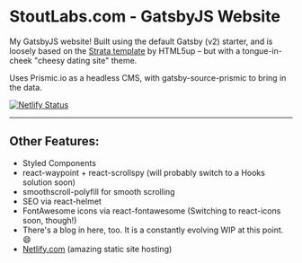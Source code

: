 # StoutLabs.com - GatsbyJS Website

My GatsbyJS website! Built using the default Gatsby (v2) starter, and is loosely based on the [Strata template](https://html5up.net/strata) by HTML5up – but with a tongue-in-cheek "cheesy dating site" theme.

Uses Prismic.io as a headless CMS, with gatsby-source-prismic to bring in the data.

[![Netlify Status](https://api.netlify.com/api/v1/badges/420d41b0-aec3-4cac-8728-fa2c892af326/deploy-status)](https://app.netlify.com/sites/stoutlabs2018/deploys)

---

## Other Features:

- Styled Components
- react-waypoint + react-scrollspy (will probably switch to a Hooks solution soon)
- smoothscroll-polyfill for smooth scrolling
- SEO via react-helmet
- FontAwesome icons via react-fontawesome (Switching to react-icons soon, though!)
- There's a blog in here, too. It is a constantly evolving WIP at this point. 😄
- [Netlify.com](http://www.netlify.com) (amazing static site hosting)
